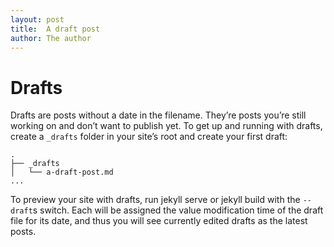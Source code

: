 ```yaml
---
layout: post
title:  A draft post
author: The author
---
```


# Drafts

Drafts are posts without a date in the filename. They’re posts you’re still working on and don’t want to publish yet. To get up and running with drafts, create a `_drafts` folder in your site’s root and create your first draft:

```text
.
├── _drafts
│   └── a-draft-post.md
...
```

To preview your site with drafts, run jekyll serve or jekyll build with the `--draft`s switch. Each will be assigned the value modification time of the draft file for its date, and thus you will see currently edited drafts as the latest posts.